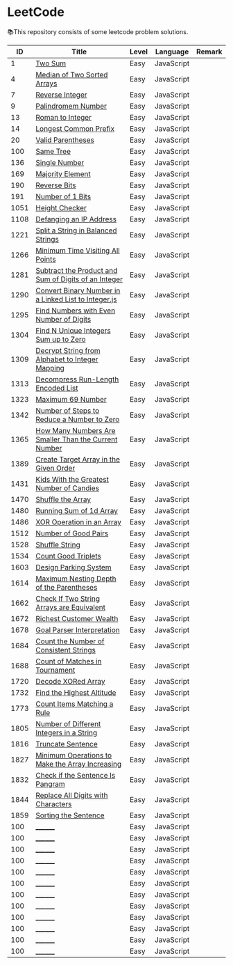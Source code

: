 # LeetCode

📚This repository consists of some leetcode problem solutions.

| **ID** | **Title** | **Level** | **Language** | **Remark** |
| ------ | --------- | --------- | ------------ | ---------- |
| 1 | [Two Sum](JavaScript/1.%20Two%20Sum.js) | Easy | JavaScript | |
| 4 | [Median of Two Sorted Arrays](JavaScript/4.%20Median%20of%20Two%20Sorted%20Arrays.js) | Easy | JavaScript | |
| 7 | [Reverse Integer](JavaScript/7.%20Reverse%20Integer.js) | Easy | JavaScript | |
| 9 | [Palindromem Number](JavaScript/9.%20Palindrome%20Number.js) | Easy | JavaScript | |
| 13 | [Roman to Integer](JavaScript/13.%20Roman%20to%20Integer.js) | Easy | JavaScript | |
| 14 | [Longest Common Prefix](JavaScript/14.%20Longest%20Common%20Prefix.js) | Easy | JavaScript | |
| 20 | [Valid Parentheses](JavaScript/20.%20Valid%20Parentheses.js) | Easy | JavaScript | |
| 100 | [Same Tree](JavaScript/100.%20Same%20Tree.js) | Easy | JavaScript | |
| 136 | [Single Number](JavaScript/136.%20Single%20Number.js) | Easy | JavaScript | |
| 169 | [Majority Element](JavaScript/169.%20Majority%20Element.js) | Easy | JavaScript | |
| 190 | [Reverse Bits](JavaScript/190.%20Reverse%20Bits.js) | Easy | JavaScript | |
| 191 | [Number of 1 Bits](JavaScript/191.%20Number%20of%201%20Bits.js) | Easy | JavaScript | |
| 1051 | [Height Checker](JavaScript/1051.%20Height%20Checker.js) | Easy | JavaScript | |
| 1108 | [Defanging an IP Address](JavaScript/1108.%20Defanging%20an%20IP%20Address.js) | Easy | JavaScript | |
| 1221 | [Split a String in Balanced Strings](JavaScript/1221.%20Split%20a%20String%20in%20Balanced%20Strings.js) | Easy | JavaScript | |
| 1266 | [Minimum Time Visiting All Points](JavaScript/1266.%20Minimum%20Time%20Visiting%20All%20Points.js) | Easy | JavaScript | |
| 1281 | [Subtract the Product and Sum of Digits of an Integer](JavaScript/1281.%20Subtract%20the%20Product%20and%20Sum%20of%20Digits%20of%20an%20Integer.js) | Easy | JavaScript | |
| 1290 | [Convert Binary Number in a Linked List to Integer.js](JavaScript/1290.%20Convert%20Binary%20Number%20in%20a%20Linked%20List%20to%20Integer.js) | Easy | JavaScript | |
| 1295 | [Find Numbers with Even Number of Digits](JavaScript/1295.%20Find%20Numbers%20with%20Even%20Number%20of%20Digits.js) | Easy | JavaScript | |
| 1304 | [Find N Unique Integers Sum up to Zero](JavaScript/1304.%20Find%20N%20Unique%20Integers%20Sum%20up%20to%20Zero.js) | Easy | JavaScript | |
| 1309 | [Decrypt String from Alphabet to Integer Mapping](JavaScript/1309.%20Decrypt%20String%20from%20Alphabet%20to%20Integer%20Mapping.js) | Easy | JavaScript | | 
| 1313 | [Decompress Run-Length Encoded List](JavaScript/1313.%20Decompress%20Run-Length%20Encoded%20List.js) | Easy | JavaScript | |
| 1323 | [Maximum 69 Number](JavaScript/1323.%20Maximum%2069%20Number.js) | Easy | JavaScript | |
| 1342 | [Number of Steps to Reduce a Number to Zero](JavaScript/1342.%20Number%20of%20Steps%20to%20Reduce%20a%20Number%20to%20Zero.js) | Easy | JavaScript | |
| 1365 | [How Many Numbers Are Smaller Than the Current Number](JavaScript/1365.%20How%20Many%20Numbers%20Are%20Smaller%20Than%20the%20Current%20Number.js) | Easy | JavaScript | |
| 1389 | [Create Target Array in the Given Order](JavaScript/1389.%20Create%20Target%20Array%20in%20the%20Given%20Order.js) | Easy | JavaScript | |
| 1431 | [Kids With the Greatest Number of Candies](JavaScript/1431.%20Kids%20With%20the%20Greatest%20Number%20of%20Candies.js) | Easy | JavaScript | |
| 1470 | [Shuffle the Array](JavaScript/1470.%20Shuffle%20the%20Array.js) | Easy | JavaScript | |
| 1480 | [Running Sum of 1d Array](JavaScript/1480.%20Running%20Sum%20of%201d%20Array.js) | Easy | JavaScript | |
| 1486 | [XOR Operation in an Array](JavaScript/1486.%20XOR%20Operation%20in%20an%20Array.js) | Easy | JavaScript | |
| 1512 | [Number of Good Pairs](JavaScript/1512.%20Number%20of%20Good%20Pairs.js) | Easy | JavaScript | |
| 1528 | [Shuffle String](JavaScript/1528.%20Shuffle%20String.js) | Easy | JavaScript | |
| 1534 | [Count Good Triplets](JavaScript/1534.%20Count%20Good%20Triplets.js) | Easy | JavaScript | |
| 1603 | [Design Parking System](JavaScript/1603.%20Design%20Parking%20System.js) | Easy | JavaScript | |
| 1614 | [Maximum Nesting Depth of the Parentheses](JavaScript/1614.%20Maximum%20Nesting%20Depth%20of%20the%20Parentheses.js) | Easy | JavaScript | |
| 1662 | [Check If Two String Arrays are Equivalent](JavaScript/1662.%20Check%20If%20Two%20String%20Arrays%20are%20Equivalent.js) | Easy | JavaScript | |
| 1672 | [Richest Customer Wealth](JavaScript/1672.%20Richest%20Customer%20Wealth.js) | Easy | JavaScript | |
| 1678 | [Goal Parser Interpretation](JavaScript/1678.%20Goal%20Parser%20Interpretation.js) | Easy | JavaScript | |
| 1684 | [Count the Number of Consistent Strings](JavaScript/1684.%20Count%20the%20Number%20of%20Consistent%20Strings.js) | Easy | JavaScript | |
| 1688 | [Count of Matches in Tournament](JavaScript/1688.%20Count%20of%20Matches%20in%20Tournament.js) | Easy | JavaScript | |
| 1720 | [Decode XORed Array](JavaScript/1720.%20Decode%20XORed%20Array.js) | Easy | JavaScript | |
| 1732 | [Find the Highest Altitude](JavaScript/1732.%20Find%20the%20Highest%20Altitude.js) | Easy | JavaScript | |
| 1773 | [Count Items Matching a Rule](JavaScript/1773.%20Count%20Items%20Matching%20a%20Rule.js) | Easy | JavaScript | |
| 1805 | [Number of Different Integers in a String](JavaScript/1805.%20Number%20of%20Different%20Integers%20in%20a%20String.js) | Easy | JavaScript | |
| 1816 | [Truncate Sentence](JavaScript/1816.%20Truncate%20Sentence.js) | Easy | JavaScript | |
| 1827 | [Minimum Operations to Make the Array Increasing](JavaScript/1827.%20Minimum%20Operations%20to%20Make%20the%20Array%20Increasing.js) | Easy | JavaScript | |
| 1832 | [Check if the Sentence Is Pangram](JavaScript/1832.%20Check%20if%20the%20Sentence%20Is%20Pangram.js) | Easy | JavaScript | |
| 1844 | [Replace All Digits with Characters](JavaScript/1844.%20Replace%20All%20Digits%20with%20Characters.js) | Easy | JavaScript | |
| 1859 | [Sorting the Sentence](JavaScript/1859.%20Sorting%20the%20Sentence.js) | Easy | JavaScript | |
| 100 | [______](JavaScript/______) | Easy | JavaScript | |
| 100 | [______](JavaScript/______) | Easy | JavaScript | |
| 100 | [______](JavaScript/______) | Easy | JavaScript | |
| 100 | [______](JavaScript/______) | Easy | JavaScript | |
| 100 | [______](JavaScript/______) | Easy | JavaScript | |
| 100 | [______](JavaScript/______) | Easy | JavaScript | |
| 100 | [______](JavaScript/______) | Easy | JavaScript | |
| 100 | [______](JavaScript/______) | Easy | JavaScript | |
| 100 | [______](JavaScript/______) | Easy | JavaScript | |
| 100 | [______](JavaScript/______) | Easy | JavaScript | |
| 100 | [______](JavaScript/______) | Easy | JavaScript | |
| 100 | [______](JavaScript/______) | Easy | JavaScript | |

